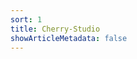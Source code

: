 ```yaml
---
sort: 1
title: Cherry-Studio
showArticleMetadata: false
---
```


<ClientOnly><Redirect route="/introduce"/></ClientOnly>